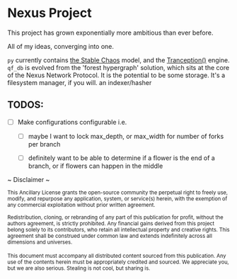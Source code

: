 # Nexus Project

This project has grown exponentially more ambitious than ever before.

All of my ideas, converging into one.

`py` currently contains [the Stable Chaos]() model, and the [Tranception()]() engine.
`qf_db` is evolved from the 'forest hypergraph' solution, which sits at the core of the Nexus Network Protocol. It is the potential to be some storage. It's a filesystem manager, if you will. an indexer/hasher

## TODOS:
 - [ ] Make configurations configurable i.e. 
     - [ ] maybe I want to lock max_depth, or max_width for number of forks per branch
     - [ ] definitely want to be able to determine if a flower is the end of a branch, or if flowers can happen in the middle


~ Disclaimer ~

<sup>
This Ancillary License grants the open-source community the perpetual right to freely use, modify, and repurpose any application, system, or service(s) herein, with the exemption of any commercial exploitation without prior written agreement. </sup>
<sup><br/><br/>
Redistribution, cloning, or rebranding of any part of this publication for profit, without the authors agreement, is strictly prohibited. Any financial gains derived from this project belong solely to its contributors, who retain all intellectual property and creative rights. This agreement shall be construed under common law and extends indefinitely across all dimensions and universes. </sup><br/><br/>
<sup>
This document must accompany all distributed content sourced from this publication. Any use of the contents herein must be appropriately credited and sourced. We appreciate you, but we are also serious. Stealing is not cool, but sharing is.</sup>
